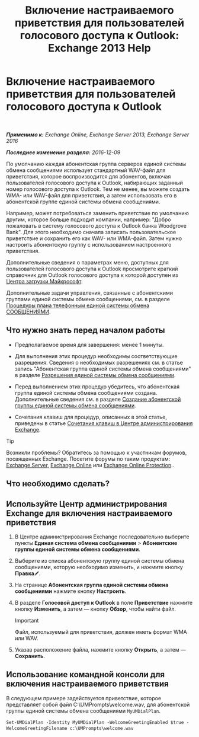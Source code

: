﻿---
title: 'Включение настраиваемого приветствия для пользователей голосового доступа к Outlook: Exchange 2013 Help'
TOCTitle: Включение настраиваемого приветствия для пользователей голосового доступа к Outlook
ms:assetid: abd418ec-2c65-4720-859d-c11a2698dc06
ms:mtpsurl: https://technet.microsoft.com/ru-ru/library/Bb124125(v=EXCHG.150)
ms:contentKeyID: 50556468
ms.date: 05/22/2018
mtps_version: v=EXCHG.150
ms.translationtype: MT
---

# Включение настраиваемого приветствия для пользователей голосового доступа к Outlook

 

_**Применимо к:** Exchange Online, Exchange Server 2013, Exchange Server 2016_

_**Последнее изменение раздела:** 2016-12-09_

По умолчанию каждая абонентская группа серверов единой системы обмена сообщениями использует стандартный WAV-файл для приветствия, которое воспроизводится для абонентов, включая пользователей голосового доступа к Outlook, набирающих заданный номер голосового доступа к Outlook. Тем не менее, вы можете создать WMA- или WAV-файл для приветствия, а затем использовать его в абонентской группе единой системы обмена сообщениями.

Например, может потребоваться заменить приветствие по умолчанию другим, которое больше подходит компании, например: "Добро пожаловать в систему голосового доступа к Outlook банка Woodgrove Bank". Для этого необходимо сначала записать пользовательское приветствие и сохранить его как WAV- или WMA-файл. Затем нужно настроить абонентскую группу с использованием настроенного приветствия.

Дополнительные сведения о параметрах меню, доступных для пользователей голосового доступа к Outlook просмотрите краткий справочник для Outlook голосового доступа к которой доступен из [Центра загрузки Майкрософт](https://go.microsoft.com/fwlink/p/?linkid=272767).

Дополнительные задачи управления, связанные с абонентскими группами единой системы обмена сообщениями, см. в разделе [Процедуры плана телефонным единой системы обмена СООБЩЕНИЯМИ](um-dial-plan-procedures-exchange-2013-help.md).

## Что нужно знать перед началом работы

  - Предполагаемое время для завершения: менее 1 минуты.

  - Для выполнения этих процедур необходимы соответствующие разрешения. Сведения о необходимых разрешениях см. в статье запись "Абонентская группа единой системы обмена сообщениями" в разделе [Разрешения единой системы обмена сообщениями](unified-messaging-permissions-exchange-2013-help.md).

  - Перед выполнением этих процедур убедитесь, что абонентская группа единой системы обмена сообщениями создана. Дополнительные сведения см. в разделе [Создание абонентской группы единой системы обмена сообщениями](create-a-um-dial-plan-exchange-2013-help.md).

  - Сочетания клавиш для процедур, описанных в этой статье, приведены в статье [Сочетания клавиш в Центре администрирования Exchange](keyboard-shortcuts-in-the-exchange-admin-center-exchange-online-protection-help.md).

> [!TIP]  
> Возникли проблемы? Обратитесь за помощью к участникам форумов, посвященных Exchange. Посетите форумы по таким продуктам: <a href="https://go.microsoft.com/fwlink/p/?linkid=60612">Exchange Server</a>, <a href="https://go.microsoft.com/fwlink/p/?linkid=267542">Exchange Online</a> или <a href="https://go.microsoft.com/fwlink/p/?linkid=285351">Exchange Online Protection</a>..


## Что необходимо сделать?

## Используйте Центр администрирования Exchange для включения настраиваемого приветствия

1.  В Центре администрирования Exchange последовательно выберите пункты **Единая система обмена сообщениями** \> **Абонентские группы единой системы обмена сообщениями**.

2.  Выберите из списка абонентскую группу единой системы обмена сообщениями, которую необходимо изменить, и нажмите кнопку **Правка**![Значок редактирования](images/Bb124582.6f53ccb2-1f13-4c02-bea0-30690e6ea71d(EXCHG.150).gif "Значок редактирования").

3.  На странице **Абонентская группа единой системы обмена сообщениями** нажмите кнопку **Настроить**.

4.  В разделе **Голосовой доступ к Outlook** в поле **Приветствие** нажмите кнопку **Изменить**, а затем — кнопку **Обзор**, чтобы найти файл.
    
    > [!IMPORTANT]  
    > Файл, используемый для приветствия, должен иметь формат WMA или WAV.


5.  Указав расположение файла, нажмите кнопку **Открыть**, а затем — **Сохранить**.

## Использование командной консоли для включения настраиваемого приветствия

В следующем примере задействуется приветствие, которое представляет собой файл C:\\UMPrompts\\welcome.wav, для абонентской группы единой системы обмена сообщениями `MyUMDialPlan`.

    Set-UMDialPlan -Identity MyUMDialPlan -WelcomeGreetingEnabled $true -WelcomeGreetingFilename c:\UMPrompts\welcome.wav

